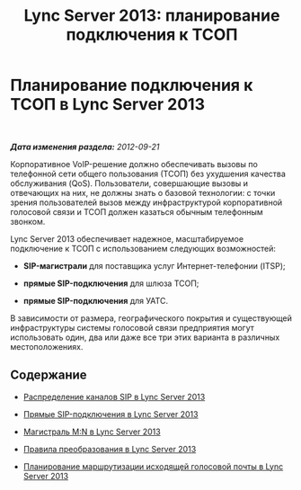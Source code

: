﻿---
title: 'Lync Server 2013: планирование подключения к ТСОП'
TOCTitle: Планирование подключения к ТСОП
ms:assetid: 280f684a-740a-443d-8ecf-574241382a42
ms:mtpsurl: https://technet.microsoft.com/ru-ru/library/Gg425749(v=OCS.15)
ms:contentKeyID: 49309265
ms.date: 05/19/2016
mtps_version: v=OCS.15
ms.translationtype: HT
---

# Планирование подключения к ТСОП в Lync Server 2013

 

_**Дата изменения раздела:** 2012-09-21_

Корпоративное VoIP-решение должно обеспечивать вызовы по телефонной сети общего пользования (ТСОП) без ухудшения качества обслуживания (QoS). Пользователи, совершающие вызовы и отвечающих на них, не должны знать о базовой технологии: с точки зрения пользователей вызов между инфраструктурой корпоративной голосовой связи и ТСОП должен казаться обычным телефонным звонком.

Lync Server 2013 обеспечивает надежное, масштабируемое подключение к ТСОП с использованием следующих возможностей:

  - **SIP-магистрали** для поставщика услуг Интернет-телефонии (ITSP);

  - **прямые SIP-подключения** для шлюза ТСОП;

  - **прямые SIP-подключения** для УАТС.

В зависимости от размера, географического покрытия и существующей инфраструктуры системы голосовой связи предприятия могут использовать один, два или даже все три этих варианта в различных местоположениях.

## Содержание

  - [Распределение каналов SIP в Lync Server 2013](lync-server-2013-sip-trunking.md)

  - [Прямые SIP-подключения в Lync Server 2013](lync-server-2013-direct-sip-connections.md)

  - [Магистраль M:N в Lync Server 2013](lync-server-2013-m-n-trunk.md)

  - [Правила преобразования в Lync Server 2013](lync-server-2013-translation-rules.md)

  - [Планирование маршрутизации исходящей голосовой почты в Lync Server 2013](lync-server-2013-planning-outbound-voice-routing.md)

